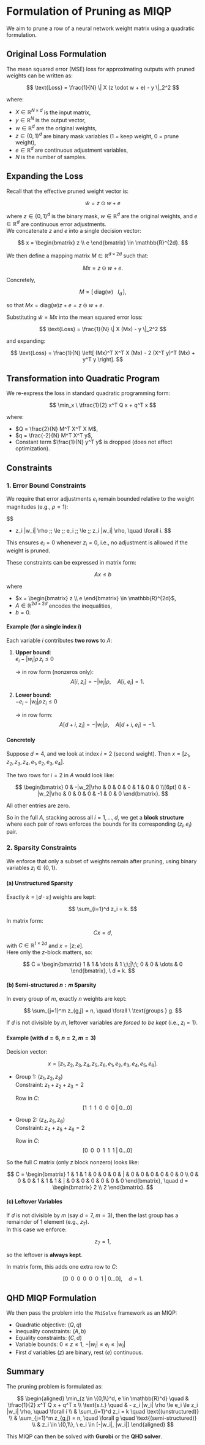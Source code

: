 # Formulation of Pruning as MIQP

We aim to prune a row of a neural network weight matrix using a quadratic formulation.

## Original Loss Formulation

The mean squared error (MSE) loss for approximating outputs with pruned weights can be written as:

$$
\text{Loss} = \frac{1}{N} \| X (z \odot w + e) - y \|_2^2
$$

where:
- $X \in \mathbb{R}^{N \times d}$ is the input matrix,
- $y \in \mathbb{R}^N$ is the output vector,
- $w \in \mathbb{R}^d$ are the original weights,
- $z \in \{0,1\}^d$ are binary mask variables (1 = keep weight, 0 = prune weight),
- $e \in \mathbb{R}^d$ are continuous adjustment variables,
- $N$ is the number of samples.

## Expanding the Loss

Recall that the effective pruned weight vector is:

$$
\tilde{w} = z \odot w + e
$$

where $z \in \{0,1\}^d$ is the binary mask, $w \in \mathbb{R}^d$ are the original weights, and $e \in \mathbb{R}^d$ are continuous error adjustments.  
We concatenate $z$ and $e$ into a single decision vector:

$$
x = \begin{bmatrix} z \\ e \end{bmatrix} \in \mathbb{R}^{2d}.
$$

We then define a mapping matrix $M \in \mathbb{R}^{d \times 2d}$ such that:

$$
M x = z \odot w + e.
$$

Concretely,

$$
M = \big[ \, \mathrm{diag}(w) \ \ \ I_d \, \big],
$$

so that $M x = \mathrm{diag}(w) z + e = z \odot w + e$.

Substituting $\tilde{w} = Mx$ into the mean squared error loss:

$$
\text{Loss} = \frac{1}{N} \| X (Mx) - y \|_2^2
$$

and expanding:

$$
\text{Loss} = \frac{1}{N} \left[ (Mx)^T X^T X (Mx) - 2 (X^T y)^T (Mx) + y^T y \right].
$$

## Transformation into Quadratic Program

We re-express the loss in standard quadratic programming form:

$$
\min_x \ \tfrac{1}{2} x^T Q x + q^T x
$$

where:
- $Q = \frac{2}{N} M^T X^T X M$,
- $q = \frac{-2}{N} M^T X^T y$,
- Constant term $\frac{1}{N} y^T y$ is dropped (does not affect optimization).

## Constraints

### 1. Error Bound Constraints

We require that error adjustments $e_i$ remain bounded relative to the weight magnitudes (e.g., $\rho = 1$):

$$
- z_i |w_i| \rho \;\; \le \;\; e_i \;\; \le \;\; z_i |w_i| \rho, \quad \forall i.
$$

This ensures $e_i = 0$ whenever $z_i = 0$, i.e., no adjustment is allowed if the weight is pruned.  

These constraints can be expressed in matrix form:

$$
A x \le b
$$

where
- $x = \begin{bmatrix} z \\ e \end{bmatrix} \in \mathbb{R}^{2d}$,  
- $A \in \mathbb{R}^{2d \times 2d}$ encodes the inequalities,  
- $b = 0$.  

#### Example (for a single index $i$)

Each variable $i$ contributes **two rows** to $A$:

1. **Upper bound**:  
   $e_i - |w_i| \rho \, z_i \le 0$  

   → in row form (nonzeros only):
   $$
   A[i, \; z_i] = -|w_i|\rho, \quad A[i, \; e_i] = 1.
   $$

2. **Lower bound**:  
   $-e_i - |w_i| \rho \, z_i \le 0$  

   → in row form:
   $$
   A[d+i, \; z_i] = -|w_i|\rho, \quad A[d+i, \; e_i] = -1.
   $$

#### Concretely

Suppose $d=4$, and we look at index $i=2$ (second weight). Then $x = [z_1, z_2, z_3, z_4, e_1, e_2, e_3, e_4]$.  

The two rows for $i=2$ in $A$ would look like:

$$
\begin{bmatrix}
0 & -|w_2|\rho & 0 & 0 & 0 & 1 & 0 & 0 \\[6pt]
0 & -|w_2|\rho & 0 & 0 & 0 & -1 & 0 & 0
\end{bmatrix}.
$$

All other entries are zero.  

So in the full $A$, stacking across all $i=1,\dots,d$, we get a **block structure** where each pair of rows enforces the bounds for its corresponding $(z_i, e_i)$ pair.

### 2. Sparsity Constraints

We enforce that only a subset of weights remain after pruning, using binary variables $z_i \in \{0,1\}$.

#### (a) Unstructured Sparsity

Exactly $k = \lfloor d \cdot s \rfloor$ weights are kept:

$$
\sum_{i=1}^d z_i = k.
$$

In matrix form:

$$
C x = d,
$$

with $C \in \mathbb{R}^{1 \times 2d}$ and $x = [z; e]$.  
Here only the $z$-block matters, so:

$$
C = \begin{bmatrix} 1 & 1 & \dots & 1 \;\;|\;\; 0 & 0 & \dots & 0 \end{bmatrix}, \ d = k.
$$

#### (b) Semi-structured $n:m$ Sparsity

In every group of $m$, exactly $n$ weights are kept:

$$
\sum_{j=1}^m z_{g,j} = n, \quad \forall \ \text{groups } g.
$$

If $d$ is not divisible by $m$, leftover variables are *forced to be kept* (i.e., $z_i = 1$).

#### Example (with $d=6$, $n=2$, $m=3$)

Decision vector:

$$
x = [z_1, z_2, z_3, z_4, z_5, z_6, e_1, e_2, e_3, e_4, e_5, e_6].
$$

- Group 1: $(z_1, z_2, z_3)$  
  Constraint: $z_1 + z_2 + z_3 = 2$  

  Row in $C$:
  $$
  [1 \;\; 1 \;\; 1 \;\; 0 \;\; 0 \;\; 0 \;|\; 0 \dots 0]
  $$

- Group 2: $(z_4, z_5, z_6)$  
  Constraint: $z_4 + z_5 + z_6 = 2$  

  Row in $C$:
  $$
  [0 \;\; 0 \;\; 0 \;\; 1 \;\; 1 \;\; 1 \;|\; 0 \dots 0]
  $$

So the full $C$ matrix (only $z$ block nonzero) looks like:

$$
C =
\begin{bmatrix}
1 & 1 & 1 & 0 & 0 & 0 & | & 0 & 0 & 0 & 0 & 0 & 0 \\
0 & 0 & 0 & 1 & 1 & 1 & | & 0 & 0 & 0 & 0 & 0 & 0
\end{bmatrix},
\quad
d =
\begin{bmatrix}
2 \\
2
\end{bmatrix}.
$$

#### (c) Leftover Variables

If $d$ is not divisible by $m$ (say $d=7$, $m=3$), then the last group has a remainder of 1 element (e.g., $z_7$).  
In this case we enforce:

$$
z_7 = 1,
$$

so the leftover is **always kept**.  

In matrix form, this adds one extra row to $C$:

$$
[0 \;\; 0 \;\; 0 \;\; 0 \;\; 0 \;\; 0 \;\; 1 \;|\; 0 \dots 0],
\quad d = 1.
$$

## QHD MIQP Formulation

We then pass the problem into the `PhiSolve` framework as an MIQP:

- Quadratic objective: $(Q, q)$
- Inequality constraints: $(A, b)$
- Equality constraints: $(C, d)$
- Variable bounds: $0 \le z \le 1$, $- |w_i| \le e_i \le |w_i|$
- First $d$ variables ($z$) are binary, rest ($e$) continuous.

## Summary

The pruning problem is formulated as:

$$
\begin{aligned}
\min_{z \in \{0,1\}^d, e \in \mathbb{R}^d} \quad & \tfrac{1}{2} x^T Q x + q^T x \\
\text{s.t.} \quad 
& - z_i |w_i| \rho \le e_i \le z_i |w_i| \rho, \quad \forall i \\
& \sum_{i=1}^d z_i = k \quad \text{(unstructured)} \\
& \sum_{j=1}^m z_{g,j} = n, \quad \forall g \quad \text{(semi-structured)} \\
& z_i \in \{0,1\}, \ e_i \in [-|w_i|, |w_i|]
\end{aligned}
$$

This MIQP can then be solved with **Gurobi** or the **QHD solver**.